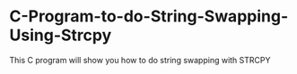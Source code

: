 # C-Program-to-do-String-Swapping-Using-Strcpy
This C program will show you how to do string swapping with STRCPY
